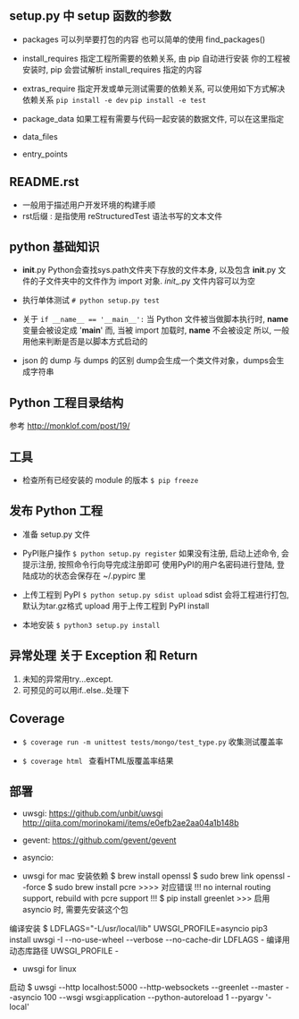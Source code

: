 
## setup.py 中 setup 函数的参数

 - packages
  可以列举要打包的内容
  也可以简单的使用 find_packages()
 
 - install_requires
  指定工程所需要的依赖关系, 由 pip 自动进行安装
  你的工程被安装时, pip 会尝试解析 install_requires 指定的内容
  
 - extras_require
  指定开发或单元测试需要的依赖关系, 可以使用如下方式解决依赖关系
  ```pip install -e dev```
  ```pip install -e test```
 
 - package_data
  如果工程有需要与代码一起安装的数据文件, 可以在这里指定

 - data_files
 
 - entry_points

## README.rst
 - 一般用于描述用户开发环境的构建手顺
 - rst后缀 : 是指使用 reStructuredTest 语法书写的文本文件

## python 基础知识

 - __init__.py
  Python会查找sys.path文件夹下存放的文件本身, 
  以及包含 __init__.py 文件的子文件夹中的文件作为 import 对象.
  _init__.py 文件内容可以为空
  
 - 执行单体测试
  ```# python setup.py test```
  
 - 关于 ``` if __name__ == '__main__': ```
  当 Python 文件被当做脚本执行时, __name__ 变量会被设定成 '__main__'
  而, 当被 import 加载时, __name__ 不会被设定
  所以, 一般用他来判断是否是以脚本方式启动的

 - json 的 dump 与 dumps 的区别
  dump会生成一个类文件对象，dumps会生成字符串

## Python 工程目录结构
 参考 http://monklof.com/post/19/

## 工具
 - 检查所有已经安装的 module 的版本
  ```$ pip freeze``` 

## 发布 Python 工程
 - 准备 setup.py 文件
 
 - PyPI账户操作
  ```$ python setup.py register```
  如果没有注册, 启动上述命令, 会提示注册, 按照命令行向导完成注册即可
  使用PyPI的用户名密码进行登陆, 登陆成功的状态会保存在 ~/.pypirc 里
 
 - 上传工程到 PyPI
  ```$ python setup.py sdist upload```
  sdist 会将工程进行打包, 默认为tar.gz格式
  upload 用于上传工程到 PyPI
  install 

 - 本地安装
  ```$ python3 setup.py install```

## 异常处理 关于 Exception 和 Return
 1. 未知的异常用try...except.
 2. 可预见的可以用if..else..处理下

## Coverage
 - ```$ coverage run -m unittest tests/mongo/test_type.py```
  收集测试覆盖率
  
 - ```$ coverage html ```
  查看HTML版覆盖率结果

## 部署
 - uwsgi:
 https://github.com/unbit/uwsgi
 http://qiita.com/morinokami/items/e0efb2ae2aa04a1b148b

 - gevent:
 https://github.com/gevent/gevent

 - asyncio:

 - uwsgi for mac
 安装依赖
 $ brew install openssl
 $ sudo brew link openssl --force
 $ sudo brew install pcre  >>>> 对应错误 !!! no internal routing support, rebuild with pcre support !!!
 $ pip install greenlet >>> 启用 asyncio 时, 需要先安装这个包
 
 编译安装
 $ LDFLAGS="-L/usr/local/lib" UWSGI_PROFILE=asyncio pip3 install uwsgi -I --no-use-wheel --verbose --no-cache-dir
   LDFLAGS - 编译用动态库路径
   UWSGI_PROFILE - 

 - uwsgi for linux

 启动
 $ uwsgi --http localhost:5000 --http-websockets --greenlet  --master  --asyncio 100 --wsgi wsgi:application --python-autoreload 1 --pyargv '-local'